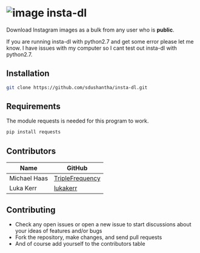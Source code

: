 # ![image](https://user-images.githubusercontent.com/27065646/31065811-6dd88f9c-a748-11e7-9d57-2e0ae062f413.jpg) insta-dl

Download Instagram images as a bulk from any user who is **public**.


If you are running insta-dl with python2.7 and get some error please let me know. I have issues with my computer so I cant test out insta-dl with python2.7. 


## Installation
```bash
git clone https://github.com/sdushantha/insta-dl.git
 ```

## Requirements
The module requests is needed for this program to work.
```bash
pip install requests
```
## Contributors
|     Name      |     GitHub    |
| ------------- | ------------- |
| Michael Haas  | [TripleFrequency](https://github.com/TripleFrequency)  |
| Luka Kerr     | [lukakerr](https://github.com/lukakerr)  |

## Contributing
* Check any open issues or open a new issue to start discussions about your ideas of features and/or bugs
* Fork the repository, make changes, and send pull requests
* And of course add yourself to the contributors  table
